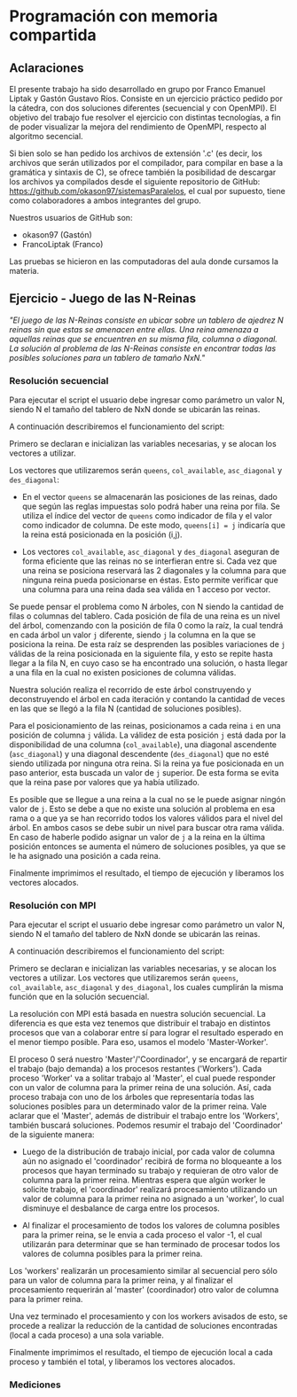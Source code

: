 # Programación con memoria compartida

## Aclaraciones

El presente trabajo ha sido desarrollado en grupo por Franco Emanuel Liptak y Gastón Gustavo Ríos. Consiste en un ejercicio práctico pedido por la cátedra, con dos soluciones diferentes (secuencial y con OpenMPI). El objetivo del trabajo fue resolver el ejercicio con distintas tecnologías, a fin de poder visualizar la mejora del rendimiento de OpenMPI, respecto al algoritmo secencial.

Si bien solo se han pedido los archivos de extensión '.c' (es decir, los archivos que serán utilizados por el compilador, para compilar en base a la gramática y sintaxis de C), se ofrece también la posibilidad de descargar los archivos ya compilados desde el siguiente repositorio de GitHub: https://github.com/okason97/sistemasParalelos, el cual por supuesto, tiene como colaboradores a ambos integrantes del grupo. 

Nuestros usuarios de GitHub son:
- okason97 (Gastón)
- FrancoLiptak (Franco)

Las pruebas se hicieron en las computadoras del aula donde cursamos la materia.

## Ejercicio - Juego de las N-Reinas

*"El juego de las N-Reinas consiste en ubicar sobre un tablero de ajedrez N reinas sin que estas se amenacen entre ellas. Una reina amenaza a aquellas reinas que se encuentren en su misma fila, columna o diagonal.
La solución al problema de las N-Reinas consiste en encontrar todas las posibles soluciones para un tablero de tamaño NxN."*

### Resolución secuencial

Para ejecutar el script el usuario debe ingresar como parámetro un valor N, siendo N el tamaño del tablero de NxN donde se ubicarán las reinas.

A continuación describiremos el funcionamiento del script:

Primero se declaran e inicializan las variables necesarias, y se alocan los vectores a utilizar.

Los vectores que utilizaremos serán `queens`, `col_available`, `asc_diagonal` y `des_diagonal`:

- En el vector `queens` se almacenarán las posiciones de las reinas, dado que según las reglas impuestas solo podrá haber una reina por fila. Se utiliza el índice del vector de `queens` como indicador de fila y el valor como indicador de columna. De este modo, `queens[i] = j` indicaría que la reina está posicionada en la posición (i,j).

- Los vectores `col_available`, `asc_diagonal` y `des_diagonal` aseguran de forma eficiente que las reinas no se interfieran entre si. Cada vez que una reina se posiciona reservará las 2 diagonales y la columna para que ninguna reina pueda posicionarse en éstas. Esto permite verificar que una columna para una reina dada sea válida en 1 acceso por vector. 

Se puede pensar el problema como N árboles, con N siendo la cantidad de filas o columnas del tablero. Cada posición de fila de una reina es un nivel del árbol, comenzando con la posición de fila 0 como la raíz, la cual tendrá en cada árbol un valor `j` diferente, siendo `j` la columna en la que se posiciona la reina.
De esta raíz se desprenden las posibles variaciones de `j` válidas de la reina posicionada en la siguiente fila, y esto se repite hasta llegar a la fila N, en cuyo caso se ha encontrado una solución, o hasta llegar a una fila en la cual no existen posiciones de columna válidas.

Nuestra solución realiza el recorrido de este árbol construyendo y deconstruyendo el árbol en cada iteración y contando la cantidad de veces en las que se llegó a la fila N (cantidad de soluciones posibles).

Para el posicionamiento de las reinas, posicionamos a cada reina `i` en una posición de columna `j` válida. La válidez de esta posición `j` está dada por la disponibilidad de una columna (`col_available`), una diagonal ascendente (`asc_diagonal`) y una diagonal descendente (`des_diagonal`) que no esté siendo utilizada por ninguna otra reina. Si la reina ya fue posicionada en un paso anterior, esta buscada un valor de `j` superior. De esta forma se evita que la reina pase por valores que ya había utilizado.

Es posible que se llegue a una reina a la cual no se le puede asignar ningón valor de `j`. Esto se debe a que no existe una solución al problema en esa rama o a que ya se han recorrido todos los valores válidos para el nivel del árbol. En ambos casos se debe subir un nivel para buscar otra rama válida. En caso de haberle podido asignar un valor de `j` a la reina en la última posición entonces se aumenta el número de soluciones posibles, ya que se le ha asignado una posición a cada reina.

Finalmente imprimimos el resultado, el tiempo de ejecución y liberamos los vectores alocados.

### Resolución con MPI


Para ejecutar el script el usuario debe ingresar como parámetro un valor N, siendo N el tamaño del tablero de NxN donde se ubicarán las reinas.

A continuación describiremos el funcionamiento del script:

Primero se declaran e inicializan las variables necesarias, y se alocan los vectores a utilizar.
Los vectores que utilizaremos serán `queens`, `col_available`, `asc_diagonal` y `des_diagonal`, los cuales cumplirán la misma función que en la solución secuencial.

La resolución con MPI está basada en nuestra solución secuencial. La diferencia es que esta vez tenemos que distribuir el trabajo en distintos procesos que van a colaborar entre sí para lograr el resultado esperado en el menor tiempo posible. Para eso, usamos el modelo 'Master-Worker'. 

El proceso 0 será nuestro 'Master'/'Coordinador', y se encargará de repartir el trabajo (bajo demanda) a los procesos restantes ('Workers'). Cada proceso 'Worker' va a solitar trabajo al 'Master', el cual puede responder con un valor de columna para la primer reina de una solución. Así, cada proceso trabaja con uno de los árboles que representaría todas las soluciones posibles para un determinado valor de la primer reina. Vale aclarar que el 'Master', además de distribuir el trabajo entre los 'Workers', también buscará soluciones. Podemos resumir el trabajo del 'Coordinador' de la siguiente manera:

- Luego de la distribución de trabajo inicial, por cada valor de columna aún no asignado el 'coordinador' recibirá de forma no bloqueante a los procesos que hayan terminado su trabajo y requieran de otro valor de columna para la primer reina. Mientras espera que algún worker le solicite trabajo, el 'coordinador' realizará procesamiento utilizando un valor de columna para la primer reina no asignado a un 'worker', lo cual disminuye el desbalance de carga entre los procesos.

- Al finalizar el procesamiento de todos los valores de columna posibles para la primer reina, se le envia a cada proceso el valor -1, el cual utilizarán para determinar que se han terminado de procesar todos los valores de columna posibles para la primer reina.

Los 'workers' realizarán un procesamiento similar al secuencial pero sólo para un valor de columna para la primer reina, y al finalizar el procesamiento requerirán al 'master' (coordinador) otro valor de columna para la primer reina.

Una vez terminado el procesamiento y con los workers avisados de esto, se procede a realizar la reducción de la cantidad de soluciones encontradas (local a cada proceso) a una sola variable.

Finalmente imprimimos el resultado, el tiempo de ejecución local a cada proceso y también el total, y liberamos los vectores alocados.

### Mediciones


